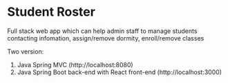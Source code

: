 # Student Roster

Full stack web app which can help admin staff to manage students contacting infomation, assign/remove dormity, enroll/remove classes

Two version: 
  1. Java Spring MVC (http://localhost:8080)
  2. Java Spring Boot back-end with React front-end (http://localhost:3000)
